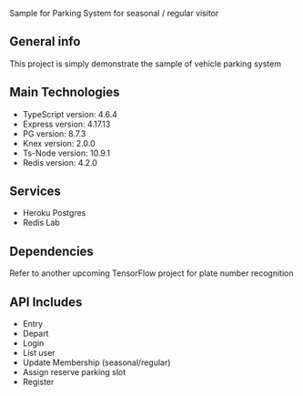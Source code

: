 Sample for Parking System for seasonal / regular visitor

## General info
This project is simply demonstrate the sample of vehicle parking system

## Main Technologies
* TypeScript version: 4.6.4
* Express version: 4.17.13
* PG version: 8.7.3
* Knex version: 2.0.0
* Ts-Node version: 10.9.1
* Redis version: 4.2.0

## Services
* Heroku Postgres
* Redis Lab 

## Dependencies
Refer to another upcoming TensorFlow project for plate number recognition

## API Includes
* Entry
* Depart
* Login
* List user
* Update Membership (seasonal/regular)
* Assign reserve parking slot
* Register


